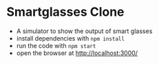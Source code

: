 # Smartglasses Clone
- A simulator to show the output of smart glasses
- install dependencies with `npm install`
- run the code with `npm start`
- open the browser at [http://localhost:3000/](http://localhost:3000/)

